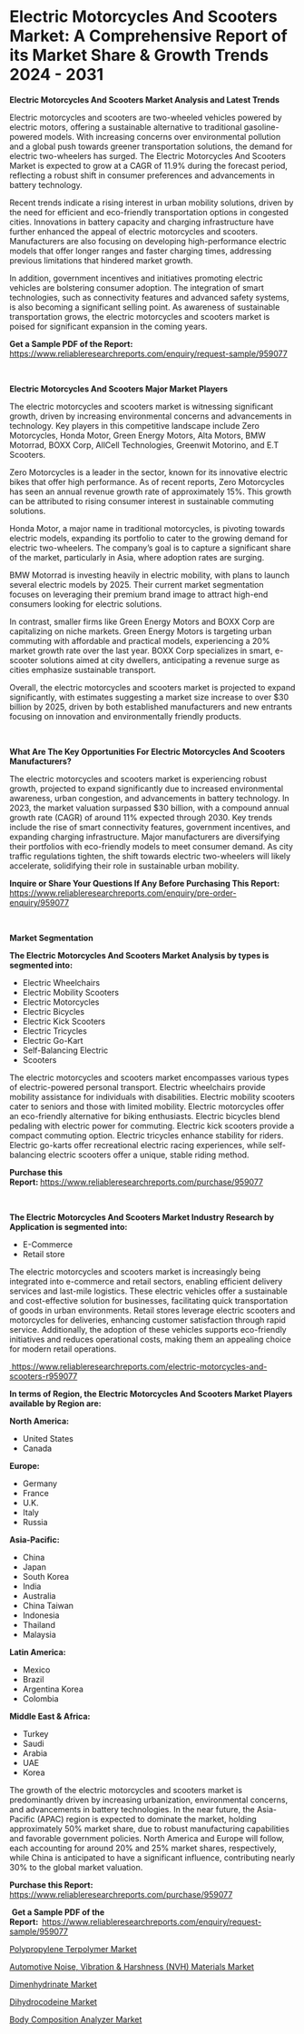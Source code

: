 <p><h1>Electric Motorcycles And Scooters Market: A Comprehensive Report of its Market Share & Growth Trends 2024 - 2031</h1></p><p><strong>Electric Motorcycles And Scooters Market Analysis and Latest Trends</strong></p>
<p><p>Electric motorcycles and scooters are two-wheeled vehicles powered by electric motors, offering a sustainable alternative to traditional gasoline-powered models. With increasing concerns over environmental pollution and a global push towards greener transportation solutions, the demand for electric two-wheelers has surged. The Electric Motorcycles And Scooters Market is expected to grow at a CAGR of 11.9% during the forecast period, reflecting a robust shift in consumer preferences and advancements in battery technology.</p><p>Recent trends indicate a rising interest in urban mobility solutions, driven by the need for efficient and eco-friendly transportation options in congested cities. Innovations in battery capacity and charging infrastructure have further enhanced the appeal of electric motorcycles and scooters. Manufacturers are also focusing on developing high-performance electric models that offer longer ranges and faster charging times, addressing previous limitations that hindered market growth.</p><p>In addition, government incentives and initiatives promoting electric vehicles are bolstering consumer adoption. The integration of smart technologies, such as connectivity features and advanced safety systems, is also becoming a significant selling point. As awareness of sustainable transportation grows, the electric motorcycles and scooters market is poised for significant expansion in the coming years.</p></p>
<p><strong>Get a Sample PDF of the Report:&nbsp;</strong> <a href="https://www.reliableresearchreports.com/enquiry/request-sample/959077?utm_campaign=13&utm_medium=2&utm_source=Github&utm_content=ia&utm_term=03122024&utm_id=electric-motorcycles-and-scooters">https://www.reliableresearchreports.com/enquiry/request-sample/959077</a></p>
<p>&nbsp;</p>
<p><strong>Electric Motorcycles And Scooters Major Market Players</strong></p>
<p><p>The electric motorcycles and scooters market is witnessing significant growth, driven by increasing environmental concerns and advancements in technology. Key players in this competitive landscape include Zero Motorcycles, Honda Motor, Green Energy Motors, Alta Motors, BMW Motorrad, BOXX Corp, AllCell Technologies, Greenwit Motorino, and E.T Scooters. </p><p>Zero Motorcycles is a leader in the sector, known for its innovative electric bikes that offer high performance. As of recent reports, Zero Motorcycles has seen an annual revenue growth rate of approximately 15%. This growth can be attributed to rising consumer interest in sustainable commuting solutions. </p><p>Honda Motor, a major name in traditional motorcycles, is pivoting towards electric models, expanding its portfolio to cater to the growing demand for electric two-wheelers. The company’s goal is to capture a significant share of the market, particularly in Asia, where adoption rates are surging.</p><p>BMW Motorrad is investing heavily in electric mobility, with plans to launch several electric models by 2025. Their current market segmentation focuses on leveraging their premium brand image to attract high-end consumers looking for electric solutions.</p><p>In contrast, smaller firms like Green Energy Motors and BOXX Corp are capitalizing on niche markets. Green Energy Motors is targeting urban commuting with affordable and practical models, experiencing a 20% market growth rate over the last year. BOXX Corp specializes in smart, e-scooter solutions aimed at city dwellers, anticipating a revenue surge as cities emphasize sustainable transport.</p><p>Overall, the electric motorcycles and scooters market is projected to expand significantly, with estimates suggesting a market size increase to over $30 billion by 2025, driven by both established manufacturers and new entrants focusing on innovation and environmentally friendly products.</p></p>
<p>&nbsp;</p>
<p><strong>What Are The Key Opportunities For Electric Motorcycles And Scooters Manufacturers?</strong></p>
<p><p>The electric motorcycles and scooters market is experiencing robust growth, projected to expand significantly due to increased environmental awareness, urban congestion, and advancements in battery technology. In 2023, the market valuation surpassed $30 billion, with a compound annual growth rate (CAGR) of around 11% expected through 2030. Key trends include the rise of smart connectivity features, government incentives, and expanding charging infrastructure. Major manufacturers are diversifying their portfolios with eco-friendly models to meet consumer demand. As city traffic regulations tighten, the shift towards electric two-wheelers will likely accelerate, solidifying their role in sustainable urban mobility.</p></p>
<p><strong>Inquire or Share Your Questions If Any Before Purchasing This Report:</strong> <a href="https://www.reliableresearchreports.com/enquiry/pre-order-enquiry/959077?utm_campaign=13&utm_medium=2&utm_source=Github&utm_content=ia&utm_term=03122024&utm_id=electric-motorcycles-and-scooters">https://www.reliableresearchreports.com/enquiry/pre-order-enquiry/959077</a></p>
<p>&nbsp;</p>
<p><strong>Market Segmentation</strong></p>
<p><strong>The Electric Motorcycles And Scooters Market Analysis by types is segmented into:</strong></p>
<p><ul><li>Electric Wheelchairs</li><li>Electric Mobility Scooters</li><li>Electric Motorcycles</li><li>Electric Bicycles</li><li>Electric Kick Scooters</li><li>Electric Tricycles</li><li>Electric Go-Kart</li><li>Self-Balancing Electric</li><li>Scooters</li></ul></p>
<p><p>The electric motorcycles and scooters market encompasses various types of electric-powered personal transport. Electric wheelchairs provide mobility assistance for individuals with disabilities. Electric mobility scooters cater to seniors and those with limited mobility. Electric motorcycles offer an eco-friendly alternative for biking enthusiasts. Electric bicycles blend pedaling with electric power for commuting. Electric kick scooters provide a compact commuting option. Electric tricycles enhance stability for riders. Electric go-karts offer recreational electric racing experiences, while self-balancing electric scooters offer a unique, stable riding method.</p></p>
<p><strong>Purchase this Report:&nbsp;</strong><a href="https://www.reliableresearchreports.com/purchase/959077?utm_campaign=13&utm_medium=2&utm_source=Github&utm_content=ia&utm_term=03122024&utm_id=electric-motorcycles-and-scooters">https://www.reliableresearchreports.com/purchase/959077</a></p>
<p>&nbsp;</p>
<p><strong>The Electric Motorcycles And Scooters Market Industry Research by Application is segmented into:</strong></p>
<p><ul><li>E-Commerce</li><li>Retail store</li></ul></p>
<p><p>The electric motorcycles and scooters market is increasingly being integrated into e-commerce and retail sectors, enabling efficient delivery services and last-mile logistics. These electric vehicles offer a sustainable and cost-effective solution for businesses, facilitating quick transportation of goods in urban environments. Retail stores leverage electric scooters and motorcycles for deliveries, enhancing customer satisfaction through rapid service. Additionally, the adoption of these vehicles supports eco-friendly initiatives and reduces operational costs, making them an appealing choice for modern retail operations.</p></p>
<p><a href="https://www.reliableresearchreports.com/electric-motorcycles-and-scooters-r959077?utm_campaign=13&utm_medium=2&utm_source=Github&utm_content=ia&utm_term=03122024&utm_id=electric-motorcycles-and-scooters">&nbsp;https://www.reliableresearchreports.com/electric-motorcycles-and-scooters-r959077</a></p>
<p><strong>In terms of Region, the Electric Motorcycles And Scooters Market Players available by Region are:</strong></p>
<p>
    <p> <strong> North America: </strong>
        <ul>
            <li>United States</li>
            <li>Canada</li>
        </ul>
        </p> 
    <p> <strong> Europe: </strong>
        <ul>
            <li>Germany</li>
            <li>France</li>
            <li>U.K.</li>
            <li>Italy</li>
            <li>Russia</li>
        </ul>
        </p> 
    <p> <strong> Asia-Pacific: </strong>
        <ul>
            <li>China</li>
            <li>Japan</li>
            <li>South Korea</li>
            <li>India</li>
            <li>Australia</li>
            <li>China Taiwan</li>
            <li>Indonesia</li>
            <li>Thailand</li>
            <li>Malaysia</li>
        </ul>
        </p> 
    <p> <strong> Latin America: </strong>
        <ul>
            <li>Mexico</li>
            <li>Brazil</li>
            <li>Argentina Korea</li>
            <li>Colombia</li>
        </ul>
        </p> 
    <p> <strong> Middle East & Africa: </strong>
        <ul>
            <li>Turkey</li>
            <li>Saudi</li>
            <li>Arabia</li>
            <li>UAE</li>
            <li>Korea</li>
        </ul>
    </p>
    </p>
<p><p>The growth of the electric motorcycles and scooters market is predominantly driven by increasing urbanization, environmental concerns, and advancements in battery technologies. In the near future, the Asia-Pacific (APAC) region is expected to dominate the market, holding approximately 50% market share, due to robust manufacturing capabilities and favorable government policies. North America and Europe will follow, each accounting for around 20% and 25% market shares, respectively, while China is anticipated to have a significant influence, contributing nearly 30% to the global market valuation.</p></p>
<p><strong>Purchase this Report: </strong><a href="https://www.reliableresearchreports.com/purchase/959077?utm_campaign=13&utm_medium=2&utm_source=Github&utm_content=ia&utm_term=03122024&utm_id=electric-motorcycles-and-scooters">https://www.reliableresearchreports.com/purchase/959077</a></p>
<p>&nbsp;<strong>Get a Sample PDF of the Report:&nbsp;&nbsp;</strong><a href="https://www.reliableresearchreports.com/enquiry/request-sample/959077?utm_campaign=13&utm_medium=2&utm_source=Github&utm_content=ia&utm_term=03122024&utm_id=electric-motorcycles-and-scooters">https://www.reliableresearchreports.com/enquiry/request-sample/959077</a></p>
<p><strong></strong></p>
<p><p><a href="https://issuu.com/reportprime-2/docs/polypropylene-terpolymer-market-size-2030.pptx?utm_campaign=13&utm_medium=2&utm_source=Github&utm_content=ia&utm_term=03122024&utm_id=electric-motorcycles-and-scooters">Polypropylene Terpolymer Market</a></p><p><a href="https://github.com/Chiragrp22/Market-Research-Report-List-6/blob/main/automotive-noise-vibration-harshness-nvh-materials-market.md?utm_campaign=13&utm_medium=2&utm_source=Github&utm_content=ia&utm_term=03122024&utm_id=electric-motorcycles-and-scooters">Automotive Noise, Vibration & Harshness (NVH) Materials Market</a></p><p><a href="https://www.linkedin.com/pulse/dimenhydrinate-market-report-mines-projected-cagr-51-providing-qhtef?utm_campaign=13&utm_medium=2&utm_source=Github&utm_content=ia&utm_term=03122024&utm_id=electric-motorcycles-and-scooters">Dimenhydrinate Market</a></p><p><a href="https://www.linkedin.com/pulse/dihydrocodeine-market-report-analyzing-size-key-drivers-projected-u7cuf?utm_campaign=13&utm_medium=2&utm_source=Github&utm_content=ia&utm_term=03122024&utm_id=electric-motorcycles-and-scooters">Dihydrocodeine Market</a></p><p><a href="https://github.com/MarciaRunte/Market-Research-Report-List-1/blob/main/body-composition-analyzer-market.md?utm_campaign=13&utm_medium=2&utm_source=Github&utm_content=ia&utm_term=03122024&utm_id=electric-motorcycles-and-scooters">Body Composition Analyzer Market</a></p></p>